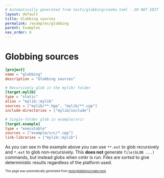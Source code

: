 ```yaml
---
# Automatically generated from tests/globbing/cmake.toml - DO NOT EDIT
layout: default
title: Globbing sources
permalink: /examples/globbing
parent: Examples
nav_order: 6
---
```


# Globbing sources



```toml
[project]
name = "globbing"
description = "Globbing sources"

# Recursively glob in the mylib/ folder
[target.mylib]
type = "static"
alias = "mylib::mylib"
sources = ["mylib/**.hpp", "mylib/**.cpp"]
include-directories = ["mylib/include"]

# Single-folder glob in example/src/
[target.example]
type = "executable"
sources = ["example/src/*.cpp"]
link-libraries = ["mylib::mylib"]
```

As you can see in the example above you can use `**.ext` to glob recursively and `*.ext` to glob non-recursively. This **does not** generate `file(GLOB ...)` commands, but instead globs when cmkr is run. Files are sorted to give deterministic results regardless of the platform used.

<sup><sub>This page was automatically generated from [tests/globbing/cmake.toml](https://github.com/build-cpp/cmkr/tree/main/tests/globbing/cmake.toml).</sub></sup>

